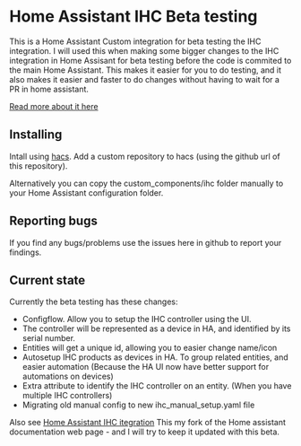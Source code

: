 # Home Assistant IHC Beta testing

This is a Home Assistant Custom integration for beta testing the IHC integration.
I will used this when making some bigger changes to the IHC integration in Home Assisant for beta testing before the code is commited to the main Home Assistant.
This makes it easier for you to do testing, and it also makes it easier and faster to do changes without having to wait for a PR in home assistant.

[Read more about it here](https://www.dingus.dk/help-testing-the-new-home-assistant-ihc-integration/)

## Installing

Intall using [hacs](https://hacs.xyz/).
Add a custom repository to hacs (using the github url of this repository).

Alternatively you can copy the custom_components/ihc folder manually to your Home Assistant configuration folder.

## Reporting bugs

If you find any bugs/problems use the issues here in github to report your findings.

## Current state

Currently the beta testing has these changes:

* Configflow. Allow you to setup the IHC controller using the UI.
* The controller will be represented as a device in HA, and identified by its serial number.
* Entities will get a unique id, allowing you to easier change name/icon
* Autosetup IHC products as devices in HA. To group related entities, and easier automation (Because the HA UI now have better support for automations on devices)
* Extra attribute to identify the IHC controller on an entity. (When you have multiple IHC controllers)
* Migrating old manual config to new ihc_manual_setup.yaml file

Also see [Home Assistant IHC itegration](https://github.com/dingusdk/home-assistant.io/blob/ihcconfigflow/source/_integrations/ihc.markdown)
This my fork of the Home assistant documentation web page - and I will try to keep it updated with this beta.


